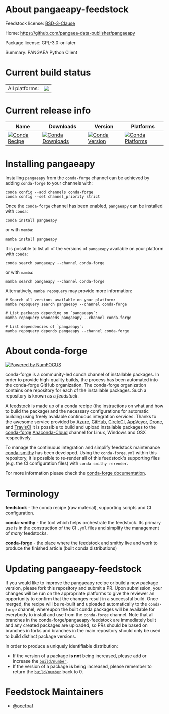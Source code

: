 About pangaeapy-feedstock
=========================

Feedstock license: [BSD-3-Clause](https://github.com/conda-forge/pangaeapy-feedstock/blob/main/LICENSE.txt)

Home: https://github.com/pangaea-data-publisher/pangaeapy

Package license: GPL-3.0-or-later

Summary: PANGAEA Python Client

Current build status
====================


<table><tr><td>All platforms:</td>
    <td>
      <a href="https://dev.azure.com/conda-forge/feedstock-builds/_build/latest?definitionId=19104&branchName=main">
        <img src="https://dev.azure.com/conda-forge/feedstock-builds/_apis/build/status/pangaeapy-feedstock?branchName=main">
      </a>
    </td>
  </tr>
</table>

Current release info
====================

| Name | Downloads | Version | Platforms |
| --- | --- | --- | --- |
| [![Conda Recipe](https://img.shields.io/badge/recipe-pangaeapy-green.svg)](https://anaconda.org/conda-forge/pangaeapy) | [![Conda Downloads](https://img.shields.io/conda/dn/conda-forge/pangaeapy.svg)](https://anaconda.org/conda-forge/pangaeapy) | [![Conda Version](https://img.shields.io/conda/vn/conda-forge/pangaeapy.svg)](https://anaconda.org/conda-forge/pangaeapy) | [![Conda Platforms](https://img.shields.io/conda/pn/conda-forge/pangaeapy.svg)](https://anaconda.org/conda-forge/pangaeapy) |

Installing pangaeapy
====================

Installing `pangaeapy` from the `conda-forge` channel can be achieved by adding `conda-forge` to your channels with:

```
conda config --add channels conda-forge
conda config --set channel_priority strict
```

Once the `conda-forge` channel has been enabled, `pangaeapy` can be installed with `conda`:

```
conda install pangaeapy
```

or with `mamba`:

```
mamba install pangaeapy
```

It is possible to list all of the versions of `pangaeapy` available on your platform with `conda`:

```
conda search pangaeapy --channel conda-forge
```

or with `mamba`:

```
mamba search pangaeapy --channel conda-forge
```

Alternatively, `mamba repoquery` may provide more information:

```
# Search all versions available on your platform:
mamba repoquery search pangaeapy --channel conda-forge

# List packages depending on `pangaeapy`:
mamba repoquery whoneeds pangaeapy --channel conda-forge

# List dependencies of `pangaeapy`:
mamba repoquery depends pangaeapy --channel conda-forge
```


About conda-forge
=================

[![Powered by
NumFOCUS](https://img.shields.io/badge/powered%20by-NumFOCUS-orange.svg?style=flat&colorA=E1523D&colorB=007D8A)](https://numfocus.org)

conda-forge is a community-led conda channel of installable packages.
In order to provide high-quality builds, the process has been automated into the
conda-forge GitHub organization. The conda-forge organization contains one repository
for each of the installable packages. Such a repository is known as a *feedstock*.

A feedstock is made up of a conda recipe (the instructions on what and how to build
the package) and the necessary configurations for automatic building using freely
available continuous integration services. Thanks to the awesome service provided by
[Azure](https://azure.microsoft.com/en-us/services/devops/), [GitHub](https://github.com/),
[CircleCI](https://circleci.com/), [AppVeyor](https://www.appveyor.com/),
[Drone](https://cloud.drone.io/welcome), and [TravisCI](https://travis-ci.com/)
it is possible to build and upload installable packages to the
[conda-forge](https://anaconda.org/conda-forge) [Anaconda-Cloud](https://anaconda.org/)
channel for Linux, Windows and OSX respectively.

To manage the continuous integration and simplify feedstock maintenance
[conda-smithy](https://github.com/conda-forge/conda-smithy) has been developed.
Using the ``conda-forge.yml`` within this repository, it is possible to re-render all of
this feedstock's supporting files (e.g. the CI configuration files) with ``conda smithy rerender``.

For more information please check the [conda-forge documentation](https://conda-forge.org/docs/).

Terminology
===========

**feedstock** - the conda recipe (raw material), supporting scripts and CI configuration.

**conda-smithy** - the tool which helps orchestrate the feedstock.
                   Its primary use is in the construction of the CI ``.yml`` files
                   and simplify the management of *many* feedstocks.

**conda-forge** - the place where the feedstock and smithy live and work to
                  produce the finished article (built conda distributions)


Updating pangaeapy-feedstock
============================

If you would like to improve the pangaeapy recipe or build a new
package version, please fork this repository and submit a PR. Upon submission,
your changes will be run on the appropriate platforms to give the reviewer an
opportunity to confirm that the changes result in a successful build. Once
merged, the recipe will be re-built and uploaded automatically to the
`conda-forge` channel, whereupon the built conda packages will be available for
everybody to install and use from the `conda-forge` channel.
Note that all branches in the conda-forge/pangaeapy-feedstock are
immediately built and any created packages are uploaded, so PRs should be based
on branches in forks and branches in the main repository should only be used to
build distinct package versions.

In order to produce a uniquely identifiable distribution:
 * If the version of a package **is not** being increased, please add or increase
   the [``build/number``](https://docs.conda.io/projects/conda-build/en/latest/resources/define-metadata.html#build-number-and-string).
 * If the version of a package **is** being increased, please remember to return
   the [``build/number``](https://docs.conda.io/projects/conda-build/en/latest/resources/define-metadata.html#build-number-and-string)
   back to 0.

Feedstock Maintainers
=====================

* [@ocefpaf](https://github.com/ocefpaf/)

